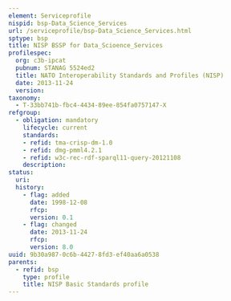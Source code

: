 ```yaml
---
element: Serviceprofile
nispid: bsp-Data_Science_Services
url: /serviceprofile/bsp-Data_Science_Services.html
sptype: bsp
title: NISP BSSP for Data_Scioence_Services
profilespec:
  org: c3b-ipcat
  pubnum: STANAG 5524ed2
  title: NATO Interoperability Standards and Profiles (NISP)
  date: 2013-11-24
  version: 
taxonomy:
  - T-33bb741b-fbc4-4434-89ee-854fa0757147-X
refgroup:
  - obligation: mandatory
    lifecycle: current
    standards: 
    - refid: tma-crisp-dm-1.0
    - refid: dmg-pmml4.2.1
    - refid: w3c-rec-rdf-sparql11-query-20121108
    description: 
status:
  uri: 
  history: 
    - flag: added
      date: 1998-12-08
      rfcp: 
      version: 0.1
    - flag: changed
      date: 2013-11-24
      rfcp: 
      version: 8.0
uuid: 9b30a987-0c6b-4427-8fd3-ef40aa6a0538
parents:
  - refid: bsp
    type: profile
    title: NISP Basic Standards profile
---
```

